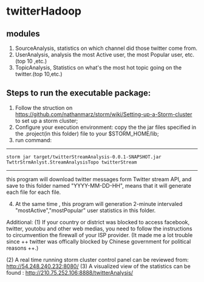 twitterHadoop
=============

modules
-----
1. SourceAnalysis, statistics on which channel did those twitter come from.
2. UserAnalysis,   analysis the most Active user, the most Popular user, etc. (top 10 ,etc.)
3. TopicAnalysis,  Statistics on what's the most hot topic going on the twitter.(top 10,etc.)


Steps to run the executable package:
------------
1. Follow the struction on https://github.com/nathanmarz/storm/wiki/Setting-up-a-Storm-cluster to set up a storm cluster;
2. Configure your execution environment: copy the the jar files specified in the .project(in this folder) file to your $STORM_HOME/lib;
3. run command:

----
    storm jar target/twitterStreamAnalysis-0.0.1-SNAPSHOT.jar TwttrStrmAnlyst.StreamAnalysisTopo twitterStream
----

   this program will download twitter messages form Twitter stream API, and save to this folder named "YYYY-MM-DD-HH", means that it will generate each file for each file.
   
4. At the same time , this program will generation 2-minute intervaled "mostActive","mostPopular" user statistics in this folder.


Additional:
  (1) If your country or district was blocked to access facebook, twitter, youtobu and other web medias, you need to follow the instructions  to circumvention the firewall of your ISP provider.
     (It made me a lot trouble since ++ twitter was offically blocked by Chinese government for political reasons ++.)


  (2) A real time running storm cluster control panel can be reviewed from: http://54.248.240.232:8080/
  (3) A visualized view of the statistics can be found : http://210.75.252.106:8888/twitterAnalysis/


